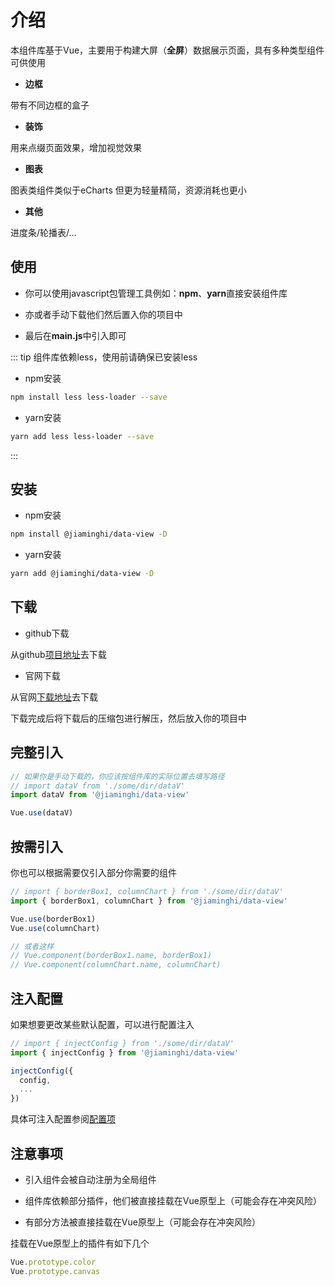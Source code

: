 # 介绍

本组件库基于Vue，主要用于构建大屏（**全屏**）数据展示页面，具有多种类型组件可供使用
* **边框**

带有不同边框的盒子

* **装饰**

用来点缀页面效果，增加视觉效果

* **图表**

图表类组件类似于eCharts 但更为轻量精简，资源消耗也更小

* **其他**

进度条/轮播表/...

## 使用

* 你可以使用javascript包管理工具例如：**npm**、**yarn**直接安装组件库

* 亦或者手动下载他们然后置入你的项目中

* 最后在**main.js**中引入即可

::: tip
组件库依赖less，使用前请确保已安装less
* npm安装
```sh
npm install less less-loader --save
```
* yarn安装
```sh
yarn add less less-loader --save
```
:::

## 安装

* npm安装

```sh
npm install @jiaminghi/data-view -D
```

* yarn安装
```sh
yarn add @jiaminghi/data-view -D
```

## 下载

* github下载

从github[项目地址](https://github.com/jiaming743/DataV)去下载

* 官网下载

从官网[下载地址](http://datav.jiaminghi.com)去下载

下载完成后将下载后的压缩包进行解压，然后放入你的项目中

## 完整引入

```js
// 如果你是手动下载的，你应该按组件库的实际位置去填写路径
// import dataV from './some/dir/dataV'
import dataV from '@jiaminghi/data-view'

Vue.use(dataV)
```

## 按需引入<Badge text="alpha" type="warn"/>
你也可以根据需要仅引入部分你需要的组件

```js
// import { borderBox1, columnChart } from './some/dir/dataV'
import { borderBox1, columnChart } from '@jiaminghi/data-view'

Vue.use(borderBox1)
Vue.use(columnChart)

// 或者这样
// Vue.component(borderBox1.name, borderBox1)
// Vue.component(columnChart.name, columnChart)
```

## 注入配置<Badge text="alpha" type="warn"/>
如果想要更改某些默认配置，可以进行配置注入

```js
// import { injectConfig } from './some/dir/dataV'
import { injectConfig } from '@jiaminghi/data-view'

injectConfig({
  config,
  ...
})
```

具体可注入配置参阅[配置项](/config/)

## 注意事项

* 引入组件会被自动注册为全局组件

* 组件库依赖部分插件，他们被直接挂载在Vue原型上（可能会存在冲突风险）

* 有部分方法被直接挂载在Vue原型上（可能会存在冲突风险）

挂载在Vue原型上的插件有如下几个
```js
Vue.prototype.color
Vue.prototype.canvas
```
